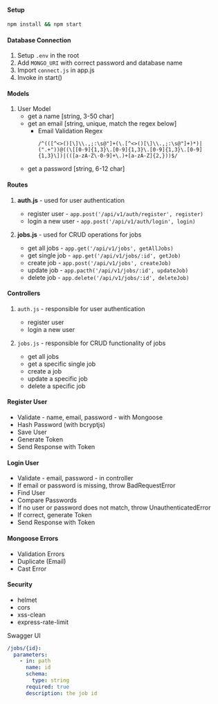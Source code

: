 #### Setup

```bash
npm install && npm start
```

#### Database Connection

1. Setup `.env` in the root
2. Add `MONGO_URI` with correct password and database name
3. Import `connect.js` in app.js
4. Invoke in start()

#### Models

1. User Model
   - get a name [string, 3-50 char]
   - get an email [string, unique, match the regex below]
     - Email Validation Regex
       ```regex
       /^(([^<>()[\]\\.,;:\s@"]+(\.[^<>()[\]\\.,;:\s@"]+)*)|(".+"))@((\[[0-9]{1,3}\.[0-9]{1,3}\.[0-9]{1,3}\.[0-9]{1,3}\])|(([a-zA-Z\-0-9]+\.)+[a-zA-Z]{2,}))$/
       ```
   - get a password [string, 6-12 char]

#### Routes

1. **auth.js** - used for user authentication

   - register user - `app.post('/api/v1/auth/register', register)`
   - login a new user - `app.post('/api/v1/auth/login', login)`

2. **jobs.js** - used for CRUD operations for jobs
   - get all jobs - `app.get('/api/v1/jobs', getAllJobs)`
   - get single job - `app.get('/api/v1/jobs/:id', getJob)`
   - create job - `app.post('/api/v1/jobs', createJob)`
   - update job - `app.pacth('/api/v1/jobs/:id', updateJob)`
   - delete job - `app.delete('/api/v1/jobs/:id', deleteJob)`

#### Controllers

1. `auth.js` - responsible for user authentication

   - register user
   - login a new user

2. `jobs.js` - responsible for CRUD functionality of jobs
   - get all jobs
   - get a specific single job
   - create a job
   - update a specific job
   - delete a specific job

#### Register User

- Validate - name, email, password - with Mongoose
- Hash Password (with bcryptjs)
- Save User
- Generate Token
- Send Response with Token

#### Login User

- Validate - email, password - in controller
- If email or password is missing, throw BadRequestError
- Find User
- Compare Passwords
- If no user or password does not match, throw UnauthenticatedError
- If correct, generate Token
- Send Response with Token

#### Mongoose Errors

- Validation Errors
- Duplicate (Email)
- Cast Error

#### Security

- helmet
- cors
- xss-clean
- express-rate-limit

Swagger UI

```yaml
/jobs/{id}:
  parameters:
    - in: path
      name: id
      schema:
        type: string
      required: true
      description: the job id
```
